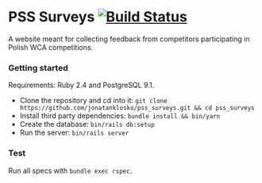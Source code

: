 # PSS Surveys [![Build Status](https://travis-ci.org/jonatanklosko/pss_surveys.svg?branch=master)](https://travis-ci.org/jonatanklosko/pss_surveys)

A website meant for collecting feedback from competitors participating in Polish WCA competitions.

### Getting started

Requirements: Ruby 2.4 and PostgreSQL 9.1.

- Clone the repository and cd into it: `git clone https://github.com/jonatanklosko/pss_surveys.git && cd pss_surveys`
- Install third party dependencies: `bundle install && bin/yarn`
- Create the database: `bin/rails db:setup`
- Run the server: `bin/rails server`

### Test

Run all specs with `bundle exec rspec`.
